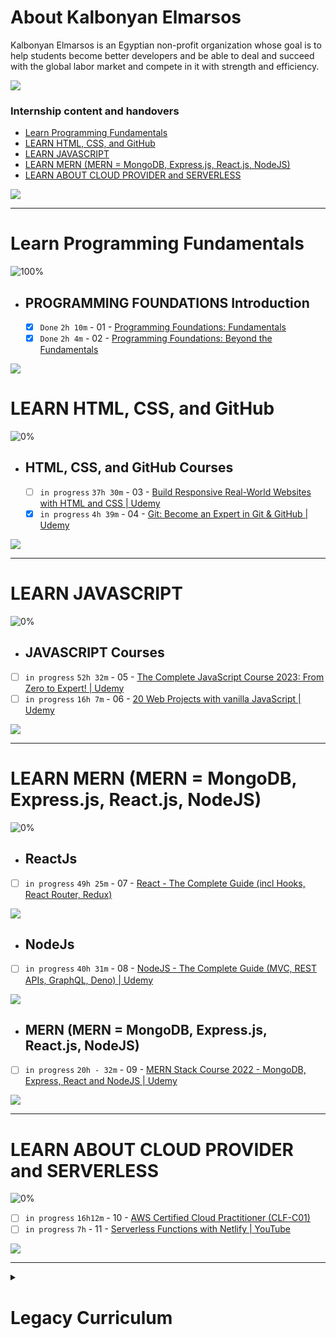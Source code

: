 # About Kalbonyan Elmarsos

 Kalbonyan Elmarsos is an Egyptian non-profit organization whose goal is to help students become better developers and be able to deal and succeed with the global labor market and compete in it with strength and efficiency.
 <br/>

 <a href="https://www.linkedin.com/company/%D9%83%D8%A7%D9%84%D8%A8%D9%86%D9%8A%D8%A7%D9%86-%D8%A7%D9%84%D9%85%D8%B1%D8%B5%D9%88%D8%B5/" target="_blank"><img src="https://img.shields.io/badge/-Kalbonyan%20Elmarsos-0077B5?style=for-the-badge&logo=Linkedin&logoColor=white"/></a>

### Internship content and handovers

- [Learn Programming Fundamentals](https://github.com/RaheemAmer/Kalbonyan-Elmarsos-3rd-Patch/tree/main/Learn%20Programming%20Fundamentals)
- [LEARN HTML, CSS, and GitHub](https://github.com/RaheemAmer/Kalbonyan-Elmarsos-3rd-Patch/tree/main/LEARN%20HTML%2C%20CSS%2C%20and%20GitHub)
- [LEARN JAVASCRIPT](https://github.com/RaheemAmer/Kalbonyan-Elmarsos-3rd-Patch/tree/main/LEARN%20JAVASCRIPT)
- [LEARN MERN (MERN = MongoDB, Express.js, React.js, NodeJS)](https://github.com/RaheemAmer/Kalbonyan-Elmarsos-3rd-Patch/tree/main/LEARN%20MERN%20(MERN%20%3D%20MongoDB%2C%20Express.js%2C%20React.js%2C%20NodeJS))
- [LEARN ABOUT CLOUD PROVIDER and SERVERLESS](https://github.com/RaheemAmer/Kalbonyan-Elmarsos-3rd-Patch/tree/main/LEARN%20ABOUT%20CLOUD%20PROVIDER%20and%20SERVERLESS)

<img src="https://img.shields.io/badge/Total%20Number%20Of%20Hours%20For%20All%20Courses-%2B200h-blue">

- - - -
<!-- Fundamentals -->
# Learn Programming Fundamentals

![100%](https://progress-bar.dev/100/?title=Done)
<br />

- ## PROGRAMMING FOUNDATIONS Introduction

  - [x] `Done` `2h 10m` - 01 - [Programming Foundations: Fundamentals](https://www.linkedin.com/learning/programming-foundations-fundamentals-3/the-fundamentals-of-programming?autoplay=true&contextUrn=urn%3Ali%3AlyndaLearningPath%3A56db2b643dd5596be4e4989b)
  - [x] `Done` `2h 4m` - 02 - [Programming Foundations: Beyond the Fundamentals](https://www.linkedin.com/learning/programming-foundations-beyond-the-fundamentals/broadening-your-knowledge-of-programming-fundamentals?autoplay=true&contextUrn=urn%3Ali%3AlyndaLearningPath%3A56db2b643dd5596be4e4989b)

<img src="https://img.shields.io/badge/Total%20Number%20Of%20Hours%20For%20This%20Courses-4h14m-blue">

#
<!-- HTML, CSS, and GitHub -->
# LEARN HTML, CSS, and GitHub

![0%](https://progress-bar.dev/0/?title=Done)
<br />

- ## HTML, CSS, and GitHub Courses

  - [ ] `in progress` `37h 30m` - 03 - [Build Responsive Real-World Websites with HTML and CSS | Udemy](https://www.udemy.com/course/design-and-develop-a-killer-website-with-html5-and-css3/)
  - [x] `in progress` `4h 39m` - 04 - [Git: Become an Expert in Git & GitHub | Udemy](https://www.udemy.com/course/git-expert-4-hours/)

<img src="https://img.shields.io/badge/Total%20Number%20Of%20Hours%20For%20This%20Courses-42h9m-blue">

- - - -
<!-- LEARN JAVASCRIPT -->
# LEARN JAVASCRIPT

![0%](https://progress-bar.dev/0/?title=Done)
<br />

- ## JAVASCRIPT Courses

- [ ]  `in progress` `52h 32m` - 05 - [The Complete JavaScript Course 2023: From Zero to Expert! | Udemy](https://www.udemy.com/course/javascript-the-complete-guide-2020-beginner-advanced/)
- [ ]  `in progress` `16h 7m` - 06 - [20 Web Projects with vanilla JavaScript | Udemy](https://www.udemy.com/course/web-projects-with-vanilla-javascript/)

<img src="https://img.shields.io/badge/Total%20Number%20Of%20Hours%20For%20This%20Courses-68h-blue">

- - - -
<!-- MERN -->
# LEARN MERN (MERN = MongoDB, Express.js, React.js, NodeJS)

![0%](https://progress-bar.dev/0/?title=Done)

- ## ReactJs

- [ ]  `in progress` `49h 25m` - 07 - [React - The Complete Guide (incl Hooks, React Router, Redux)](https://www.udemy.com/course/react-the-complete-guide-incl-redux/)

<img src="https://img.shields.io/badge/Total%20Number%20Of%20Hours%20For%20This%20Courses-49h25m-blue">

- ## NodeJs

- [ ]  `in progress` `40h 31m` - 08 - [NodeJS - The Complete Guide (MVC, REST APIs, GraphQL, Deno) | Udemy](https://www.udemy.com/course/nodejs-the-complete-guide/)

<img src="https://img.shields.io/badge/Total%20Number%20Of%20Hours%20For%20This%20Courses-40h31m-blue">

- ## MERN (MERN = MongoDB, Express.js, React.js, NodeJS)

- [ ]  `in progress` `20h - 32m` - 09 - [MERN Stack Course 2022 - MongoDB, Express, React and NodeJS | Udemy](https://www.udemy.com/course/mern-stack-course-mongodb-express-react-and-nodejs/)

<img src="https://img.shields.io/badge/Total%20Number%20Of%20Hours%20For%20This%20Courses-20h32m-blue">

- - - -
<!-- SERVERLESS -->
# LEARN ABOUT CLOUD PROVIDER and SERVERLESS

![0%](https://progress-bar.dev/0/?title=Done)

- [ ]  `in progress` `16h12m` - 10 - [AWS Certified Cloud Practitioner (CLF-C01)](https://acloud.guru/overview/aws--certified-cloud-practitioner)
- [ ]  `in progress` `7h` - 11 - [Serverless Functions with Netlify | YouTube](https://www.youtube.com/watch?v=AfAZ33XjIBU)

<img src="https://img.shields.io/badge/Total%20Number%20Of%20Hours%20For%20This%20Courses-23h-blue">

- - - -
<!-- Legacy Curriculum -->

<details>
<summary>
<h1> Legacy Curriculum </h1>
</summary>

# LEARN Programming Foundations

1. [Programming Foundations: Fundamentals (2h 10m)](https://www.linkedin.com/learning/programming-foundations-fundamentals-3?contextUrn=urn%3Ali%3AlyndaLearningPath%3A56db2b643dd5596be4e4989b)

2. [Programming Foundations: Beyond the Fundamentals (2h 4m)](https://www.linkedin.com/learning/programming-foundations-beyond-the-fundamentals?contextUrn=urn%3Ali%3AlyndaLearningPath%3A56db2b643dd5596be4e4989b)

3. [Programming Foundations: Object-Oriented Design (2h 40m)](https://www.linkedin.com/learning/programming-foundations-object-oriented-design-3?contextUrn=urn%3Ali%3AlyndaLearningPath%3A56db2b643dd5596be4e4989b)

4. [Programming Foundations: Data Structures (2h 20m)](https://www.linkedin.com/learning/programming-foundations-data-structures-2?contextUrn=urn%3Ali%3AlyndaLearningPath%3A56db2b643dd5596be4e4989b)

5. [Programming Foundations: Algorithms (1h 45m)](https://www.linkedin.com/learning/programming-foundations-algorithms?contextUrn=urn%3Ali%3AlyndaLearningPath%3A56db2b643dd5596be4e4989b)

6. [Programming Foundations: Design Patterns (1h 44m)](https://www.linkedin.com/learning/programming-foundations-design-patterns-2?contextUrn=urn%3Ali%3AlyndaLearningPath%3A56db2b643dd5596be4e4989b)

7. [Programming Foundations: Databases (1h 25m)](https://www.linkedin.com/learning/programming-foundations-databases-2?contextUrn=urn%3Ali%3AlyndaLearningPath%3A56db2b643dd5596be4e4989b)

8. [Programming Foundations: APIs and Web Services (1h 14m)](https://www.linkedin.com/learning/programming-foundations-apis-and-web-services?contextUrn=urn%3Ali%3AlyndaLearningPath%3A56db2b643dd5596be4e4989b)

9. [Programming Foundations: Software Testing/QA (0h 53m)](https://www.linkedin.com/learning/programming-foundations-software-testing-qa?contextUrn=urn%3Ali%3AlyndaLearningPath%3A56db2b643dd5596be4e4989b)

10. [Learning GitHub (2h 11m)](https://www.linkedin.com/learning/learning-github)

# LEARN HTML and CSS

1. [Build Responsive Real-World Websites with HTML and CSS](https://www.udemy.com/course/design-and-develop-a-killer-website-with-html5-and-css3)

# LEARN JAVASCRIPT (REACT AND NODE)

1. JavaScript - Select one of these 2 courses to complete
    1. [The Complete JavaScript Course 2022: From Zero to Expert!](https://www.udemy.com/course/the-complete-javascript-course/)
    2. [The Modern JavaScript Bootcamp](https://www.udemy.com/course/modern-javascript/)
2. ReactJs - Select one of these 2 courses to complete
    1. [React - The Complete Guide (incl Hooks, React Router, Redux)](https://www.udemy.com/course/react-the-complete-guide-incl-redux/)
    2. [Complete React Developer in 2022 (w/ Redux, Hooks, GraphQL](https://www.udemy.com/course/complete-react-developer-zero-to-mastery/)
3. NodeJs - Select one of these 2 courses to complete
    1. [Complete NodeJS Developer in 2022 (GraphQL, MongoDB, + more)](https://www.udemy.com/course/complete-nodejs-developer-zero-to-mastery/)
    2. [The Complete Node.js Developer Course (3rd Edition)](https://www.udemy.com/course/the-complete-nodejs-developer-course-2/)

# LEARN ABOUT CLOUD PROVIDER (AWS)

1. [AWS Certified Cloud Practitioner (CLF-C01) (16h12 m)](https://acloud.guru/overview/aws--certified-cloud-practitioner)
  
2. [AWS Certified Solutions Architect Associate (45h 0m)](https://acloudguru.com/course/aws-certified-solutions-architect-associate-saa-c02)

# LEARN SERVERLESS

1. [Serverless Stack - The Basics](https://sst.dev/guide.html)

 </details>
